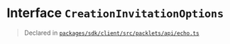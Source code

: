 # Interface `CreationInvitationOptions`
> Declared in [`packages/sdk/client/src/packlets/api/echo.ts`](.)
